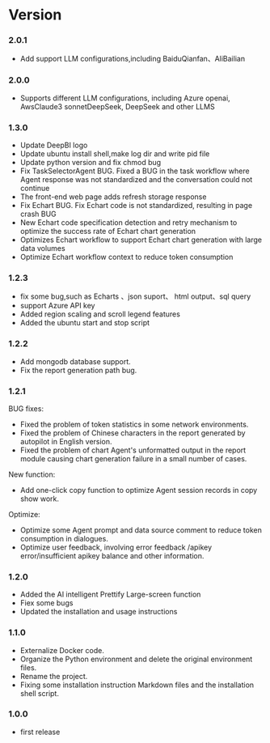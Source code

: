# Version
### 2.0.1
- Add support LLM configurations,including BaiduQianfan、AliBailian

### 2.0.0
- Supports different LLM configurations, including Azure openai, AwsClaude3 sonnetDeepSeek, DeepSeek and other LLMS

### 1.3.0
- Update DeepBI logo
- Update ubuntu install shell,make log dir and write pid file
- Update python version and fix chmod bug
- Fix TaskSelectorAgent BUG.
  Fixed a BUG in the task workflow where Agent response was not standardized and the conversation could not continue
- The front-end web page adds refresh storage response
- Fix Echart BUG.
Fix Echart code is not standardized, resulting in page crash BUG
- New Echart code specification detection and retry mechanism to optimize the success rate of Echart chart generation
- Optimizes Echart workflow to support Echart chart generation with large data volumes
- Optimize Echart workflow context to reduce token consumption


### 1.2.3
- fix some bug,such as Echarts 、json suport、 html output、sql query
- support Azure API key
- Added region scaling and scroll legend features
- Added the ubuntu start and stop script



### 1.2.2
- Add mongodb database support.
- Fix the report generation path bug.


### 1.2.1
BUG fixes:
- Fixed the problem of token statistics in some network environments.
- Fixed the problem of Chinese characters in the report generated by autopilot in English version.
- Fixed the problem of chart Agent's unformatted output in the report module causing chart generation failure in a small number of cases.

New function:
- Add one-click copy function to optimize Agent session records in copy show work.

Optimize:
- Optimize some Agent prompt and data source comment to reduce token consumption in dialogues.
- Optimize user feedback, involving error feedback /apikey error/insufficient apikey balance and other information.

### 1.2.0
- Added the AI intelligent Prettify Large-screen function
- Fiex some bugs
- Updated the installation and usage instructions

### 1.1.0
- Externalize Docker code.
- Organize the Python environment and delete the original environment files.
- Rename the project.
- Fixing some installation instruction Markdown files and the installation shell script.

### 1.0.0
- first release
